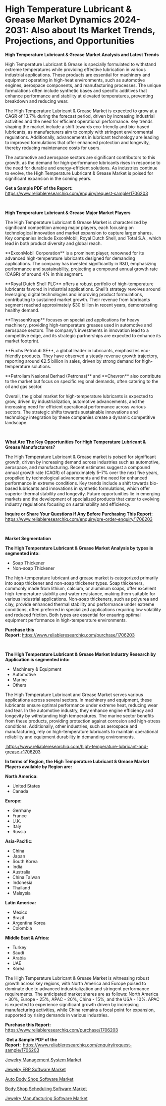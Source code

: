 <p><h1>High Temperature Lubricant & Grease Market Dynamics 2024-2031: Also about Its Market Trends, Projections, and Opportunities</h1></p><p><strong>High Temperature Lubricant & Grease Market Analysis and Latest Trends</strong></p>
<p><p>High Temperature Lubricant & Grease is specially formulated to withstand extreme temperatures while providing effective lubrication in various industrial applications. These products are essential for machinery and equipment operating in high-heat environments, such as automotive engines, aerospace components, and manufacturing processes. The unique formulations often include synthetic bases and specific additives that enhance performance and stability at elevated temperatures, preventing breakdown and reducing wear.</p><p>The High Temperature Lubricant & Grease Market is expected to grow at a CAGR of 13.7% during the forecast period, driven by increasing industrial activities and the need for efficient operational performance. Key trends shaping the market include a shift towards eco-friendly and bio-based lubricants, as manufacturers aim to comply with stringent environmental regulations. Additionally, advancements in lubricant technology are leading to improved formulations that offer enhanced protection and longevity, thereby reducing maintenance costs for users.</p><p>The automotive and aerospace sectors are significant contributors to this growth, as the demand for high-performance lubricants rises in response to the need for durable and energy-efficient solutions. As industries continue to evolve, the High Temperature Lubricant & Grease Market is poised for significant expansion in the coming years.</p></p>
<p><strong>Get a Sample PDF of the Report:&nbsp;</strong> <a href="https://www.reliableresearchiq.com/enquiry/request-sample/1706203?utm_campaign=1807&utm_medium=2&utm_source=Github&utm_content=ia&utm_term=21102024&utm_id=high-temperature-lubricant-grease">https://www.reliableresearchiq.com/enquiry/request-sample/1706203</a></p>
<p>&nbsp;</p>
<p><strong>High Temperature Lubricant & Grease Major Market Players</strong></p>
<p><p>The High Temperature Lubricant & Grease Market is characterized by significant competition among major players, each focusing on technological innovation and market expansion to capture larger shares. Key companies include ExxonMobil, Royal Dutch Shell, and Total S.A., which lead in both product diversity and global reach.</p><p>**ExxonMobil Corporation** is a prominent player, renowned for its advanced high-temperature lubricants designed for demanding applications. The company has invested significantly in R&D, emphasizing performance and sustainability, projecting a compound annual growth rate (CAGR) of around 4% in this segment.</p><p>**Royal Dutch Shell PLC** offers a robust portfolio of high-temperature lubricants favored in industrial applications. Shell’s strategy revolves around leveraging digital technologies and improving product formulations, contributing to sustained market growth. Their revenue from lubricants segment reached approximately $30 billion in recent years, demonstrating healthy demand.</p><p>**ThyssenKrupp** focuses on specialized applications for heavy machinery, providing high-temperature greases used in automotive and aerospace sectors. The company’s investments in innovation lead to a competitive edge, and its strategic partnerships are expected to enhance its market footprint.</p><p>**Fuchs Petrolub SE**, a global leader in lubricants, emphasizes eco-friendly products. They have observed a steady revenue growth trajectory, reporting around €2.5 billion in sales, driven by strong demand for high-temperature solutions.</p><p>**Petroliam Nasional Berhad (Petronas)** and **Chevron** also contribute to the market but focus on specific regional demands, often catering to the oil and gas sector.</p><p>Overall, the global market for high-temperature lubricants is expected to grow, driven by industrialization, automotive advancements, and the increasing need for efficient operational performance across various sectors. The strategic shifts towards sustainable innovations and technology integration by these companies create a dynamic competitive landscape.</p></p>
<p>&nbsp;</p>
<p><strong>What Are The Key Opportunities For High Temperature Lubricant & Grease Manufacturers?</strong></p>
<p><p>The High Temperature Lubricant & Grease market is poised for significant growth, driven by increasing demand across industries such as automotive, aerospace, and manufacturing. Recent estimates suggest a compound annual growth rate (CAGR) of approximately 5–7% over the next five years, propelled by technological advancements and the need for enhanced performance in extreme conditions. Key trends include a shift towards bio-based lubricants and innovations in synthetic formulations, which offer superior thermal stability and longevity. Future opportunities lie in emerging markets and the development of specialized products that cater to evolving industry regulations focusing on sustainability and efficiency.</p></p>
<p><strong>Inquire or Share Your Questions If Any Before Purchasing This Report:</strong> <a href="https://www.reliableresearchiq.com/enquiry/pre-order-enquiry/1706203?utm_campaign=1807&utm_medium=2&utm_source=Github&utm_content=ia&utm_term=21102024&utm_id=high-temperature-lubricant-grease">https://www.reliableresearchiq.com/enquiry/pre-order-enquiry/1706203</a></p>
<p>&nbsp;</p>
<p><strong>Market Segmentation</strong></p>
<p><strong>The High Temperature Lubricant & Grease Market Analysis by types is segmented into:</strong></p>
<p><ul><li>Soap Thickener</li><li>Non-soap Thickener</li></ul></p>
<p><p>The high-temperature lubricant and grease market is categorized primarily into soap thickener and non-soap thickener types. Soap thickeners, commonly made from lithium, calcium, or aluminum soaps, offer excellent high-temperature stability and water resistance, making them suitable for various industrial applications. Non-soap thickeners, such as polyurea and clay, provide enhanced thermal stability and performance under extreme conditions, often preferred in specialized applications requiring low volatility and reduced friction. Both types are essential for ensuring optimal equipment performance in high-temperature environments.</p></p>
<p><strong>Purchase this Report:&nbsp;</strong><a href="https://www.reliableresearchiq.com/purchase/1706203?utm_campaign=1807&utm_medium=2&utm_source=Github&utm_content=ia&utm_term=21102024&utm_id=high-temperature-lubricant-grease">https://www.reliableresearchiq.com/purchase/1706203</a></p>
<p>&nbsp;</p>
<p><strong>The High Temperature Lubricant & Grease Market Industry Research by Application is segmented into:</strong></p>
<p><ul><li>Machinery & Equipment</li><li>Automotive</li><li>Marine</li><li>Others</li></ul></p>
<p><p>The High Temperature Lubricant and Grease Market serves various applications across several sectors. In machinery and equipment, these lubricants ensure optimal performance under extreme heat, reducing wear and tear. In the automotive industry, they enhance engine efficiency and longevity by withstanding high temperatures. The marine sector benefits from these products, providing protection against corrosion and high-stress conditions. Additionally, other industries, such as aerospace and manufacturing, rely on high-temperature lubricants to maintain operational reliability and equipment durability in demanding environments.</p></p>
<p><a href="https://www.reliableresearchiq.com/high-temperature-lubricant-and-grease-r1706203?utm_campaign=1807&utm_medium=2&utm_source=Github&utm_content=ia&utm_term=21102024&utm_id=high-temperature-lubricant-grease">&nbsp;https://www.reliableresearchiq.com/high-temperature-lubricant-and-grease-r1706203</a></p>
<p><strong>In terms of Region, the High Temperature Lubricant & Grease Market Players available by Region are:</strong></p>
<p>
    <p> <strong> North America: </strong>
        <ul>
            <li>United States</li>
            <li>Canada</li>
        </ul>
        </p> 
    <p> <strong> Europe: </strong>
        <ul>
            <li>Germany</li>
            <li>France</li>
            <li>U.K.</li>
            <li>Italy</li>
            <li>Russia</li>
        </ul>
        </p> 
    <p> <strong> Asia-Pacific: </strong>
        <ul>
            <li>China</li>
            <li>Japan</li>
            <li>South Korea</li>
            <li>India</li>
            <li>Australia</li>
            <li>China Taiwan</li>
            <li>Indonesia</li>
            <li>Thailand</li>
            <li>Malaysia</li>
        </ul>
        </p> 
    <p> <strong> Latin America: </strong>
        <ul>
            <li>Mexico</li>
            <li>Brazil</li>
            <li>Argentina Korea</li>
            <li>Colombia</li>
        </ul>
        </p> 
    <p> <strong> Middle East & Africa: </strong>
        <ul>
            <li>Turkey</li>
            <li>Saudi</li>
            <li>Arabia</li>
            <li>UAE</li>
            <li>Korea</li>
        </ul>
    </p>
    </p>
<p><p>The High Temperature Lubricant & Grease Market is witnessing robust growth across key regions, with North America and Europe poised to dominate due to advanced industrialization and stringent performance requirements. The anticipated market shares are as follows: North America - 30%, Europe - 25%, APAC - 20%, China - 15%, and the USA - 10%. APAC is expected to experience significant growth driven by increasing manufacturing activities, while China remains a focal point for expansion, supported by rising demands in various industries.</p></p>
<p><strong>Purchase this Report: </strong><a href="https://www.reliableresearchiq.com/purchase/1706203?utm_campaign=1807&utm_medium=2&utm_source=Github&utm_content=ia&utm_term=21102024&utm_id=high-temperature-lubricant-grease">https://www.reliableresearchiq.com/purchase/1706203</a></p>
<p>&nbsp;<strong>Get a Sample PDF of the Report:&nbsp;&nbsp;</strong><a href="https://www.reliableresearchiq.com/enquiry/request-sample/1706203?utm_campaign=1807&utm_medium=2&utm_source=Github&utm_content=ia&utm_term=21102024&utm_id=high-temperature-lubricant-grease">https://www.reliableresearchiq.com/enquiry/request-sample/1706203</a></p>
<p><strong></strong></p>
<p><p><a href="https://www.linkedin.com/pulse/jewelry-management-system-market-size-status-forecast-qj15c?utm_campaign=1807&utm_medium=2&utm_source=Github&utm_content=ia&utm_term=21102024&utm_id=high-temperature-lubricant-grease">Jewelry Management System Market</a></p><p><a href="https://www.linkedin.com/pulse/jewelry-erp-software-market-global-regional-analysis-2024-ddosc?utm_campaign=1807&utm_medium=2&utm_source=Github&utm_content=ia&utm_term=21102024&utm_id=high-temperature-lubricant-grease">Jewelry ERP Software Market</a></p><p><a href="https://www.linkedin.com/pulse/opportunities-challenges-auto-body-shop-software-market-strategic-nhccc?utm_campaign=1807&utm_medium=2&utm_source=Github&utm_content=ia&utm_term=21102024&utm_id=high-temperature-lubricant-grease">Auto Body Shop Software Market</a></p><p><a href="https://www.linkedin.com/pulse/body-shop-scheduling-software-market-essentials-key-players-f3k8c?utm_campaign=1807&utm_medium=2&utm_source=Github&utm_content=ia&utm_term=21102024&utm_id=high-temperature-lubricant-grease">Body Shop Scheduling Software Market</a></p><p><a href="https://www.linkedin.com/pulse/global-jewelry-manufacturing-software-market-analysis-trends-zgxuc?utm_campaign=1807&utm_medium=2&utm_source=Github&utm_content=ia&utm_term=21102024&utm_id=high-temperature-lubricant-grease">Jewelry Manufacturing Software Market</a></p></p>